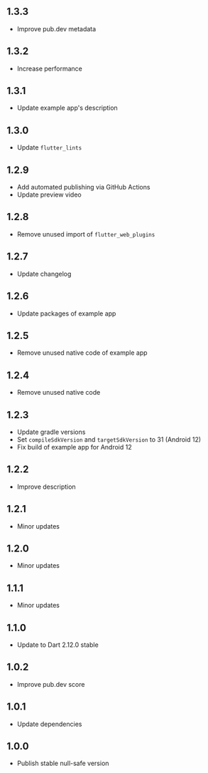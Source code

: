 ## 1.3.3

* Improve pub.dev metadata

## 1.3.2

* Increase performance

## 1.3.1

* Update example app's description

## 1.3.0

* Update `flutter_lints`

## 1.2.9

* Add automated publishing via GitHub Actions
* Update preview video

## 1.2.8

* Remove unused import of `flutter_web_plugins`

## 1.2.7

* Update changelog

## 1.2.6

* Update packages of example app

## 1.2.5

* Remove unused native code of example app

## 1.2.4

* Remove unused native code

## 1.2.3

* Update gradle versions
* Set `compileSdkVersion` and `targetSdkVersion` to 31 (Android 12)
* Fix build of example app for Android 12

## 1.2.2

* Improve description

## 1.2.1

* Minor updates

## 1.2.0

* Minor updates

## 1.1.1

* Minor updates

## 1.1.0

* Update to Dart 2.12.0 stable

## 1.0.2

* Improve pub.dev score

## 1.0.1

* Update dependencies

## 1.0.0

* Publish stable null-safe version
